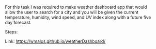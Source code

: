 For this task I was required to make weather dashboard app that would allow the user to search for a city and you will be given the current temperature, humidity, wind speed, and UV index along with a future five day forecast.

Steps:



Link: https://wmalos.github.io/weatherDashboard/